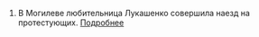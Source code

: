 1. В Могилеве любительница Лукашенко совершила наезд на протестующих. [Подробнее](./2020-08-18-1919)
